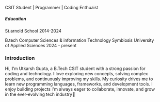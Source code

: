 

CSIT Student | Programmer | Coding Enthuaist





##### Education
St.arnold School
2014-2024
 
B.tech Computer Sciences & information Technology
Symbiosis University of Applied Sciences 
2024 - present

### Introduction
Hi, I'm Utkarsh Gupta, a B.Tech CSIT student with a strong passion for coding and technology. I love exploring new concepts, solving complex problems, and continuously improving my skills. My curiosity drives me to learn new programming languages, frameworks, and development tools. I enjoy building projects  I'm always eager to collaborate, innovate, and grow in the ever-evolving tech industry🚀

